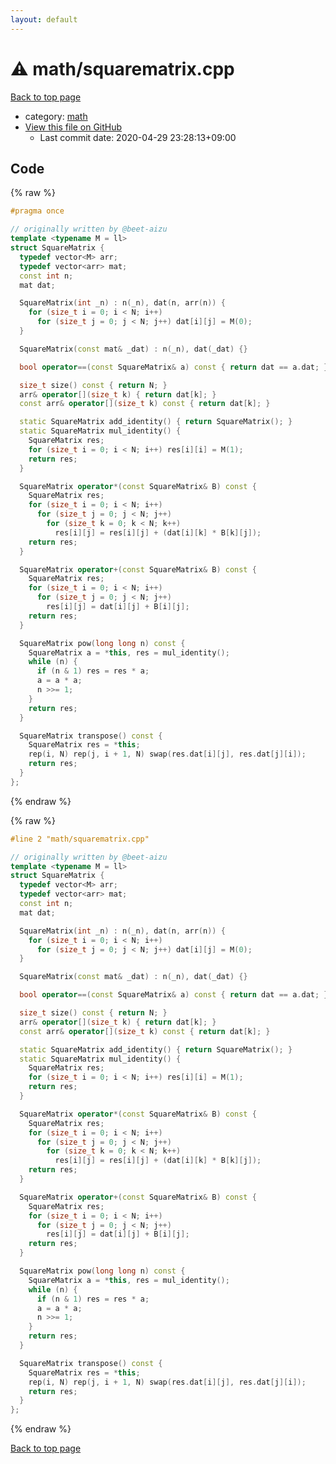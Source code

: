 ```yaml
---
layout: default
---
```


<!-- mathjax config similar to math.stackexchange -->
<script type="text/javascript" async
  src="https://cdnjs.cloudflare.com/ajax/libs/mathjax/2.7.5/MathJax.js?config=TeX-MML-AM_CHTML">
</script>
<script type="text/x-mathjax-config">
  MathJax.Hub.Config({
    TeX: { equationNumbers: { autoNumber: "AMS" }},
    tex2jax: {
      inlineMath: [ ['$','$'] ],
      processEscapes: true
    },
    "HTML-CSS": { matchFontHeight: false },
    displayAlign: "left",
    displayIndent: "2em"
  });
</script>

<script type="text/javascript" src="https://cdnjs.cloudflare.com/ajax/libs/jquery/3.4.1/jquery.min.js"></script>
<script src="https://cdn.jsdelivr.net/npm/jquery-balloon-js@1.1.2/jquery.balloon.min.js" integrity="sha256-ZEYs9VrgAeNuPvs15E39OsyOJaIkXEEt10fzxJ20+2I=" crossorigin="anonymous"></script>
<script type="text/javascript" src="../../assets/js/copy-button.js"></script>
<link rel="stylesheet" href="../../assets/css/copy-button.css" />


# :warning: math/squarematrix.cpp

<a href="../../index.html">Back to top page</a>

* category: <a href="../../index.html#7e676e9e663beb40fd133f5ee24487c2">math</a>
* <a href="{{ site.github.repository_url }}/blob/master/math/squarematrix.cpp">View this file on GitHub</a>
    - Last commit date: 2020-04-29 23:28:13+09:00




## Code

<a id="unbundled"></a>
{% raw %}
```cpp
#pragma once

// originally written by @beet-aizu
template <typename M = ll>
struct SquareMatrix {
  typedef vector<M> arr;
  typedef vector<arr> mat;
  const int n;
  mat dat;

  SquareMatrix(int _n) : n(_n), dat(n, arr(n)) {
    for (size_t i = 0; i < N; i++)
      for (size_t j = 0; j < N; j++) dat[i][j] = M(0);
  }

  SquareMatrix(const mat& _dat) : n(_n), dat(_dat) {}

  bool operator==(const SquareMatrix& a) const { return dat == a.dat; }

  size_t size() const { return N; }
  arr& operator[](size_t k) { return dat[k]; }
  const arr& operator[](size_t k) const { return dat[k]; }

  static SquareMatrix add_identity() { return SquareMatrix(); }
  static SquareMatrix mul_identity() {
    SquareMatrix res;
    for (size_t i = 0; i < N; i++) res[i][i] = M(1);
    return res;
  }

  SquareMatrix operator*(const SquareMatrix& B) const {
    SquareMatrix res;
    for (size_t i = 0; i < N; i++)
      for (size_t j = 0; j < N; j++)
        for (size_t k = 0; k < N; k++)
          res[i][j] = res[i][j] + (dat[i][k] * B[k][j]);
    return res;
  }

  SquareMatrix operator+(const SquareMatrix& B) const {
    SquareMatrix res;
    for (size_t i = 0; i < N; i++)
      for (size_t j = 0; j < N; j++)
        res[i][j] = dat[i][j] + B[i][j];
    return res;
  }

  SquareMatrix pow(long long n) const {
    SquareMatrix a = *this, res = mul_identity();
    while (n) {
      if (n & 1) res = res * a;
      a = a * a;
      n >>= 1;
    }
    return res;
  }

  SquareMatrix transpose() const {
    SquareMatrix res = *this;
    rep(i, N) rep(j, i + 1, N) swap(res.dat[i][j], res.dat[j][i]);
    return res;
  }
};

```
{% endraw %}

<a id="bundled"></a>
{% raw %}
```cpp
#line 2 "math/squarematrix.cpp"

// originally written by @beet-aizu
template <typename M = ll>
struct SquareMatrix {
  typedef vector<M> arr;
  typedef vector<arr> mat;
  const int n;
  mat dat;

  SquareMatrix(int _n) : n(_n), dat(n, arr(n)) {
    for (size_t i = 0; i < N; i++)
      for (size_t j = 0; j < N; j++) dat[i][j] = M(0);
  }

  SquareMatrix(const mat& _dat) : n(_n), dat(_dat) {}

  bool operator==(const SquareMatrix& a) const { return dat == a.dat; }

  size_t size() const { return N; }
  arr& operator[](size_t k) { return dat[k]; }
  const arr& operator[](size_t k) const { return dat[k]; }

  static SquareMatrix add_identity() { return SquareMatrix(); }
  static SquareMatrix mul_identity() {
    SquareMatrix res;
    for (size_t i = 0; i < N; i++) res[i][i] = M(1);
    return res;
  }

  SquareMatrix operator*(const SquareMatrix& B) const {
    SquareMatrix res;
    for (size_t i = 0; i < N; i++)
      for (size_t j = 0; j < N; j++)
        for (size_t k = 0; k < N; k++)
          res[i][j] = res[i][j] + (dat[i][k] * B[k][j]);
    return res;
  }

  SquareMatrix operator+(const SquareMatrix& B) const {
    SquareMatrix res;
    for (size_t i = 0; i < N; i++)
      for (size_t j = 0; j < N; j++)
        res[i][j] = dat[i][j] + B[i][j];
    return res;
  }

  SquareMatrix pow(long long n) const {
    SquareMatrix a = *this, res = mul_identity();
    while (n) {
      if (n & 1) res = res * a;
      a = a * a;
      n >>= 1;
    }
    return res;
  }

  SquareMatrix transpose() const {
    SquareMatrix res = *this;
    rep(i, N) rep(j, i + 1, N) swap(res.dat[i][j], res.dat[j][i]);
    return res;
  }
};

```
{% endraw %}

<a href="../../index.html">Back to top page</a>

